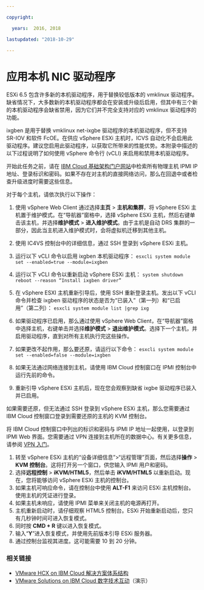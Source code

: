```yaml
---

copyright:

  years:  2016, 2018

lastupdated: "2018-10-29"

---
```


# 应用本机 NIC 驱动程序

ESXi 6.5 包含许多新的本机驱动程序，用于替换较低版本的 vmklinux 驱动程序。缺省情况下，大多数新的本机驱动程序都会在安装或升级后启用，但其中有三个新的本机驱动程序会缺省禁用，因为它们并不完全支持对应的 vmklinux 驱动程序的功能。

ixgben 是用于替换 vmklinux net-ixgbe 驱动程序的本机驱动程序，但不支持 SR-IOV 和软件 FcOE。在供应 vSphere ESXi 主机时，ICVS 自动化不会启用此驱动程序。建议您启用此驱动程序，以获取它所带来的性能优势。本附录中描述的以下过程说明了如何使用 vSphere 命令行 (vCLI) 来启用和禁用本机驱动程序。

开始此任务之前，请在 [IBM Cloud 基础架构门户网站](https://control.softlayer.com/devices)中检索所有物理主机 IPMI IP 地址、登录标识和密码。如果不存在对主机的直接网络访问，那么在回退中或者检查升级进度时需要这些信息。

对于每个主机，请依次执行以下操作：
1. 使用 vSphere Web Client 通过选择**主页** > **主机和集群**，将 vSphere ESXi 主机置于维护模式。在“导航器”窗格中，选择 vSphere ESXi 主机，然后右键单击该主机，并选择**维护模式** > **进入维护模式**。由于主机是自动 DRS 集群的一部分，因此当主机进入维护模式时，会将虚拟机迁移到其他主机。
2. 使用 IC4VS 控制台中的详细信息，通过 SSH 登录到 vSphere ESXi 主机。
3. 运行以下 vCLI 命令以启用 ixgben 本机驱动程序：
  `esxcli system module set --enabled=true --module=ixgben`
4. 运行以下 vCLI 命令以重新启动 vSphere ESXi 主机：
  `system shutdown reboot --reason “Install ixgben driver”`
5. 在 vSphere ESXI 主机重新引导后，使用 SSH 重新登录主机。发出以下 vCLI 命令并检查 ixgben 驱动程序的状态是否为“已装入”（第一列）和“已启用”（第二列）：
  `esxcli system module list |grep ixg`
6. 如果驱动程序已启用，那么通过使用 vSphere Web Client，在“导航器”窗格中选择主机，右键单击并选择**维护模式** > **退出维护模式**。选择下一个主机，并启用驱动程序，直到对所有主机执行完这些操作。
7. 如果更改不起作用，那么要还原，请运行以下命令：
  `esxcli system module set --enabled=false --module=ixgben`

8. 如果无法通过网络连接到主机，请使用 IBM Cloud 控制窗口在 IPMI 控制台中运行先前的命令。
9. 重新引导 vSphere ESXi 主机后，现在您会观察到缺省 ixgbe 驱动程序已装入并已启用。

如果需要还原，但无法通过 SSH 登录到 vSphere ESXi 主机，那么您需要通过 IBM Cloud 控制窗口登录到需要还原的主机的 KVM 控制台。

将 IBM Cloud 控制窗口中列出的标识和密码与 IPMI IP 地址一起使用，以登录到 IPMI Web 界面。您需要通过 VPN 连接到主机所在的数据中心。有关更多信息，请参阅 [VPN 入门](../../../../infrastructure/iaas-vpn/getting-started.html)。

1. 转至 vSphere ESXi 主机的“设备详细信息”>“远程管理”页面，然后选择**操作** > **KVM 控制台**。这将打开另一个窗口，供您输入 IPMI 用户和密码。
2. 选择**远程控制** > **iKVM/HTML5**，然后单击 **iKVM/HTML5** 以重新启动。现在，您将能够访问 vSphere ESXi 主机的控制台。
3. 如果主机可响应命令，请在控制台中使用 **ALT-F1** 来访问 ESXi 主机控制台。使用主机的凭证进行登录。
4. 如果主机未响应，请使用 IPMI 菜单来关闭主机的电源再打开。
5. 主机重新启动时，请仔细观察 HTML5 控制台。ESXi 开始重新启动后，您只有几秒钟时间可进入恢复模式。
6. 同时按 **CMD + R** 键以进入恢复模式。
7. 输入“**Y**”进入恢复模式，并使用先前版本引导 ESXi 服务器。
8. 通过控制台监视其进度。这可能需要 10 到 20 分钟。

### 相关链接

* [VMware HCX on IBM Cloud 解决方案体系结构](https://www.ibm.com/cloud/garage/files/HCX_Architecture_Design.pdf)
* [VMware Solutions on IBM Cloud 数字技术互动](https://ibm-dte.mybluemix.net/ibm-vmware)（演示）
